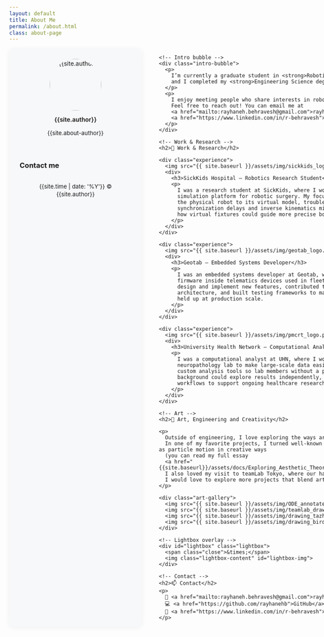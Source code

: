 ```yaml
---
layout: default
title: About Me
permalink: /about.html
class: about-page
---
```


<div class="page-container">

  <!-- Sidebar -->
  <aside class="sidebar">
    <header>
      <div class="about">
        <div class="cover-author-image">
          <a href="{{site.baseurl}}/">
            <img src="{{site.baseurl}}/assets/img/{{site.author-img}}" alt="{{site.author}}">
          </a>
        </div>
        <div class="author-name">{{site.author}}</div>
        <p>{{site.about-author}}</p>
      </div>
    </header>
    <footer>
      <section class="contact">
        <h3 class="contact-title">Contact me</h3>
        <ul>
          <li><a href="mailto:rayhaneh.behravesh@gmail.com"><i class="fa fa-envelope-o"></i></a></li>
          <li><a href="http://github.com/rayhanehb" target="_blank"><i class="fa fa-github"></i></a></li>
          <li><a href="http://www.linkedin.com/in/r-behravesh" target="_blank"><i class="fa fa-linkedin"></i></a></li>
        </ul>
      </section>
      <div class="copyright">
        <p>{{site.time | date: '%Y'}} &copy; {{site.author}}</p>
      </div>
    </footer>
  </aside>

  <!-- Main content -->
  <main class="content-box clearfix">

    <!-- Intro bubble -->
    <div class="intro-bubble">
      <p>
        I’m currently a graduate student in <strong>Robotics at Johns Hopkins University</strong>, 
        and I completed my <strong>Engineering Science degree at the University of Toronto</strong>. 
      </p>
      <p>
        I enjoy meeting people who share interests in robotics, art, or just fun ideas in general. 
        Feel free to reach out! You can email me at 
        <a href="mailto:rayhaneh.behravesh@gmail.com">rayhaneh.behravesh@gmail.com</a> or connect with me on 
        <a href="https://www.linkedin.com/in/r-behravesh">LinkedIn</a>.
      </p>
    </div>

    <!-- Work & Research -->
    <h2>💼 Work & Research</h2>

    <div class="experience">
      <img src="{{ site.baseurl }}/assets/img/sickkids_logo.png" alt="SickKids logo">
      <div>
        <h3>SickKids Hospital – Robotics Research Student</h3>
        <p>
          I was a research student at SickKids, where I worked on building a 
          simulation platform for robotic surgery. My focus was on connecting 
          the physical robot to its virtual model, troubleshooting issues like 
          synchronization delays and inverse kinematics mismatch, and testing 
          how virtual fixtures could guide more precise bone cutting.
        </p>
      </div>
    </div>

    <div class="experience">
      <img src="{{ site.baseurl }}/assets/img/geotab_logo.png" alt="Geotab logo">
      <div>
        <h3>Geotab – Embedded Systems Developer</h3>
        <p>
          I was an embedded systems developer at Geotab, working on the 
          firmware inside telematics devices used in fleet vehicles. I helped 
          design and implement new features, contributed to system-level 
          architecture, and built testing frameworks to make sure everything 
          held up at production scale.
        </p>
      </div>
    </div>

    <div class="experience">
      <img src="{{ site.baseurl }}/assets/img/pmcrt_logo.png" alt="UHN logo">
      <div>
        <h3>University Health Network – Computational Analyst</h3>
        <p>
          I was a computational analyst at UHN, where I worked with a 
          neuropathology lab to make large-scale data easier to use. I built 
          custom analysis tools so lab members without a programming 
          background could explore results independently, and I automated 
          workflows to support ongoing healthcare research.
        </p>
      </div>
    </div>

    <!-- Art -->
    <h2>🎨 Art, Engineering and Creativity</h2>

    <p>
      Outside of engineering, I love exploring the ways art and technology overlap.
      In one of my favorite projects, I turned well-known ODE equations into an art piece by visualizing their solutions as particle motion in creative ways
      (you can read my full essay
      <a href="{{site.baseurl}}/assets/docs/Exploring_Aesthetic_Theory_Through_the_Visual_Representation_of_Ordinary_Differential_Equations.pdf">here</a>).
      I also loved my visit to teamLab Tokyo, where our hand-drawn sketches came to life on massive interactive screens.
      I would love to explore more projects that blend art and technology.
    </p>

    <div class="art-gallery">
      <img src="{{ site.baseurl }}/assets/img/ODE_annotated.png" alt="ODE Project">
      <img src="{{ site.baseurl }}/assets/img/teamlab_drawing.png" alt="TeamLab Drawing">
      <img src="{{ site.baseurl }}/assets/img/drawing_tazhib.png" alt="Tazhib Drawing">
      <img src="{{ site.baseurl }}/assets/img/drawing_bird.png" alt="Bird Drawing">
    </div>

    <!-- Lightbox overlay -->
    <div id="lightbox" class="lightbox">
      <span class="close">&times;</span>
      <img class="lightbox-content" id="lightbox-img">
    </div>

    <!-- Contact -->
    <h2>📫 Contact</h2>
    <p>
      📧 <a href="mailto:rayhaneh.behravesh@gmail.com">rayhaneh.behravesh@gmail.com</a><br>
      💻 <a href="https://github.com/rayhanehb">GitHub</a><br>
      💼 <a href="https://www.linkedin.com/in/r-behravesh">LinkedIn</a>
    </p>

  </main>
</div>

<!-- Styles -->
<style>
.page-container {
  display: flex;
  max-width: 1200px;
  margin: 0 auto;
  gap: 40px;
}

/* Sidebar */
.sidebar {
  flex: 0 0 260px;
  background: #f7f8fa;
  padding: 24px;
  border-radius: 12px;
  box-shadow: 0 2px 12px rgba(38,57,89,0.07);
}

.sidebar .cover-author-image img {
  width: 120px;
  height: 120px;
  border-radius: 50%;
  object-fit: cover;
  display: block;
  margin: 0 auto 12px;
}

.sidebar .author-name {
  font-weight: 600;
  text-align: center;
  margin-bottom: 8px;
}

.sidebar p {
  text-align: center;
  font-size: 0.95em;
  line-height: 1.4;
}

.sidebar .contact ul {
  display: flex;
  justify-content: center;
  gap: 12px;
  padding: 0;
  list-style: none;
  margin: 12px 0;
}

.content-box {
  flex: 1;
  max-width: 850px;
}

/* Intro bubble */
.intro-bubble {
  background: #fff;
  border-radius: 12px;
  padding: 24px;
  margin-bottom: 32px;
  box-shadow: 0 2px 8px rgba(38,57,89,0.08);
}

/* Work experience */
.experience {
  display: flex;
  align-items: flex-start;
  margin-bottom: 30px;
}

.experience img {
  width: 80px;
  height: 80px;
  object-fit: cover;
  object-position: center;
  margin-right: 16px;
  border-radius: 6px;
  box-shadow: 0 1px 3px rgba(38,57,89,0.1);
}

/* Art gallery */
.art-gallery {
  display: grid;
  grid-template-columns: repeat(auto-fit, minmax(180px, 1fr));
  gap: 16px;
  justify-items: center;
  margin: 24px 0;
}

.art-gallery img {
  width: 100%;
  max-width: 180px;
  aspect-ratio: 1 / 1;
  object-fit: cover;
  border-radius: 10px;
  box-shadow: 0 1px 6px rgba(38,57,89,0.1);
  background: #fafbfc;
  cursor: pointer;
  transition: transform 0.2s;
}

.art-gallery img:hover {
  transform: scale(1.05);
}

/* Lightbox */
.lightbox {
  display: none;
  position: fixed;
  z-index: 999;
  padding-top: 60px;
  left: 0;
  top: 0;
  width: 100%;
  height: 100%;
  overflow: auto;
  background-color: rgba(0,0,0,0.85);
}

.lightbox-content {
  display: block;
  margin: auto;
  max-width: 80%;
  max-height: 80%;
  border-radius: 10px;
  box-shadow: 0 2px 12px rgba(0,0,0,0.4);
}

.lightbox .close {
  position: absolute;
  top: 20px;
  right: 35px;
  color: #fff;
  font-size: 36px;
  font-weight: bold;
  cursor: pointer;
}
</style>

<!-- Lightbox script -->
<script>
const galleryImages = document.querySelectorAll('.art-gallery img');
const lightbox = document.getElementById('lightbox');
const lightboxImg = document.getElementById('lightbox-img');
const closeBtn = document.querySelector('.lightbox .close');

galleryImages.forEach(img => {
  img.addEventListener('click', () => {
    lightbox.style.display = 'block';
    lightboxImg.src = img.src;
    lightboxImg.alt = img.alt;
  });
});

closeBtn.addEventListener('click', () => {
  lightbox.style.display = 'none';
});

lightbox.addEventListener('click', (e) => {
  if (e.target === lightbox) {
    lightbox.style.display = 'none';
  }
});
</script>
